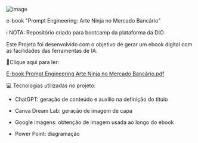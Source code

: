 ![image](https://github.com/user-attachments/assets/125e95c2-9c3b-474c-b53c-bf2fd8b3bc58)

e-book "Prompt Engineering: Arte Ninja no Mercado Bancário"

ℹ️ NOTA: Repositório criado para bootcamp da plataforma da DIO

Este Projeto foi desenvolvido com o objetivo de gerar um ebook digital com as facilidades das ferramentas de IA.


📕Clique aqui para ler:

[E-book Prompt Engineering Arte Ninja no Mercado Bancário.pdf](https://github.com/user-attachments/files/18390121/E-book.Prompt.Engineering.Arte.Ninja.no.Mercado.Bancario.pdf)


💻 Tecnologias utilizadas no projeto:


 - ChatGPT: geração de conteúdo e auxílio na definição do título 

 - Canva Dream Lab: geração de imagem de capa

 - Google imagens: obtenção de imagem usada ao longo do ebook

 - Power Point: diagramação
